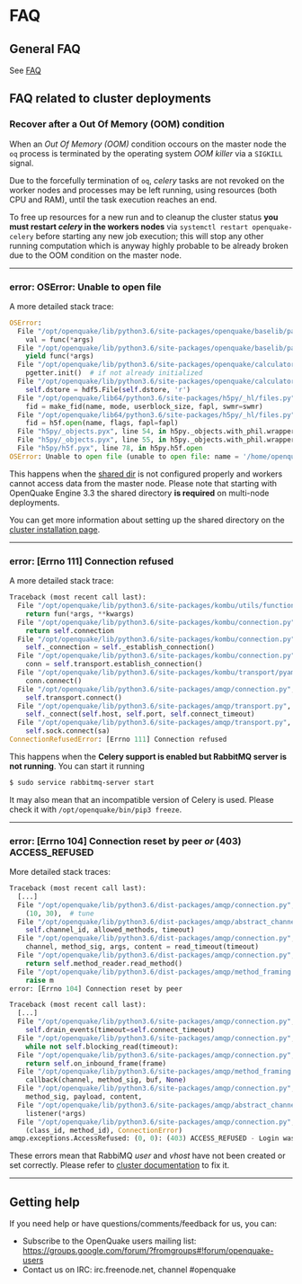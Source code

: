 # FAQ

## General FAQ

See [FAQ](faq.md)

## FAQ related to cluster deployments

### Recover after a Out Of Memory (OOM) condition

When an _Out Of Memory (OOM)_ condition occours on the master node the `oq` process is terminated by the operating system _OOM killer_ via a `SIGKILL` signal.

Due to the forcefully termination of `oq`, _celery_ tasks are not revoked on the worker nodes and processes may be left running, using resources (both CPU and RAM), until the task execution reaches an end.

To free up resources for a new run and to cleanup the cluster status **you must restart _celery_ in the workers nodes** via `systemctl restart openquake-celery` before starting any new job execution; this will stop any other running computation which is anyway highly probable to be already broken due to the OOM condition on the master node.

******

### error: OSError: Unable to open file

A more detailed stack trace:

```python
OSError:
  File "/opt/openquake/lib/python3.6/site-packages/openquake/baselib/parallel.py", line 312, in new
    val = func(*args)
  File "/opt/openquake/lib/python3.6/site-packages/openquake/baselib/parallel.py", line 376, in gfunc
    yield func(*args)
  File "/opt/openquake/lib/python3.6/site-packages/openquake/calculators/classical.py", line 301, in build_hazard_stats
    pgetter.init()  # if not already initialized
  File "/opt/openquake/lib/python3.6/site-packages/openquake/calculators/getters.py", line 69, in init
    self.dstore = hdf5.File(self.dstore, 'r')
  File "/opt/openquake/lib64/python3.6/site-packages/h5py/_hl/files.py", line 312, in __init__
    fid = make_fid(name, mode, userblock_size, fapl, swmr=swmr)
  File "/opt/openquake/lib64/python3.6/site-packages/h5py/_hl/files.py", line 142, in make_fid
    fid = h5f.open(name, flags, fapl=fapl)
  File "h5py/_objects.pyx", line 54, in h5py._objects.with_phil.wrapper
  File "h5py/_objects.pyx", line 55, in h5py._objects.with_phil.wrapper
  File "h5py/h5f.pyx", line 78, in h5py.h5f.open
OSError: Unable to open file (unable to open file: name = '/home/openquake/oqdata/cache_1.hdf5', errno = 2, error message = 'No such file or directory', flags = 0, o_flags = 0)
```

This happens when the [shared dir](installing/cluster.md#shared_filesystem) is not configured properly and workers cannot access data from the master node.
Please note that starting with OpenQuake Engine 3.3 the shared directory **is required** on multi-node deployments.

You can get more information about setting up the shared directory on the [cluster installation page](installing/cluster.md#shared_filesystem).

******

### error: [Errno 111] Connection refused

A more detailed stack trace:

```python
Traceback (most recent call last):
  File "/opt/openquake/lib/python3.6/site-packages/kombu/utils/functional.py", line 333, in retry_over_time
    return fun(*args, **kwargs)
  File "/opt/openquake/lib/python3.6/site-packages/kombu/connection.py", line 261, in connect
    return self.connection
  File "/opt/openquake/lib/python3.6/site-packages/kombu/connection.py", line 802, in connection
    self._connection = self._establish_connection()
  File "/opt/openquake/lib/python3.6/site-packages/kombu/connection.py", line 757, in _establish_connection
    conn = self.transport.establish_connection()
  File "/opt/openquake/lib/python3.6/site-packages/kombu/transport/pyamqp.py", line 130, in establish_connection
    conn.connect()
  File "/opt/openquake/lib/python3.6/site-packages/amqp/connection.py", line 282, in connect
    self.transport.connect()
  File "/opt/openquake/lib/python3.6/site-packages/amqp/transport.py", line 109, in connect
    self._connect(self.host, self.port, self.connect_timeout)
  File "/opt/openquake/lib/python3.6/site-packages/amqp/transport.py", line 150, in _connect
    self.sock.connect(sa)
ConnectionRefusedError: [Errno 111] Connection refused
```

This happens when the **Celery support is enabled but RabbitMQ server is not running**. You can start it running
```bash
$ sudo service rabbitmq-server start
``` 

It may also mean that an incompatible version of Celery is used. Please check it with `/opt/openquake/bin/pip3 freeze`.

******

### error: [Errno 104] Connection reset by peer _or_ (403) ACCESS_REFUSED

More detailed stack traces:


```python
Traceback (most recent call last):
  [...]
  File "/opt/openquake/lib/python3.6/dist-packages/amqp/connection.py", line 180, in __init__
    (10, 30),  # tune
  File "/opt/openquake/lib/python3.6/dist-packages/amqp/abstract_channel.py", line 67, in wait
    self.channel_id, allowed_methods, timeout)
  File "/opt/openquake/lib/python3.6/dist-packages/amqp/connection.py", line 241, in _wait_method
    channel, method_sig, args, content = read_timeout(timeout)
  File "/opt/openquake/lib/python3.6/dist-packages/amqp/connection.py", line 330, in read_timeout
    return self.method_reader.read_method()
  File "/opt/openquake/lib/python3.6/dist-packages/amqp/method_framing.py", line 189, in read_method
    raise m
error: [Errno 104] Connection reset by peer
```

```python
Traceback (most recent call last):
  [...]
  File "/opt/openquake/lib/python3.6/site-packages/amqp/connection.py", line 288, in connect
    self.drain_events(timeout=self.connect_timeout)
  File "/opt/openquake/lib/python3.6/site-packages/amqp/connection.py", line 471, in drain_events
    while not self.blocking_read(timeout):
  File "/opt/openquake/lib/python3.6/site-packages/amqp/connection.py", line 477, in blocking_read
    return self.on_inbound_frame(frame)
  File "/opt/openquake/lib/python3.6/site-packages/amqp/method_framing.py", line 55, in on_frame
    callback(channel, method_sig, buf, None)
  File "/opt/openquake/lib/python3.6/site-packages/amqp/connection.py", line 481, in on_inbound_method
    method_sig, payload, content,
  File "/opt/openquake/lib/python3.6/site-packages/amqp/abstract_channel.py", line 128, in dispatch_method
    listener(*args)
  File "/opt/openquake/lib/python3.6/site-packages/amqp/connection.py", line 603, in _on_close
    (class_id, method_id), ConnectionError)
amqp.exceptions.AccessRefused: (0, 0): (403) ACCESS_REFUSED - Login was refused using authentication mechanism AMQPLAIN. For details see the broker logfile.
```

These errors mean that RabbiMQ _user_ and _vhost_ have not been created or set correctly. Please refer to [cluster documentation](installing/cluster.md#rabbitmq) to fix it.

******

## Getting help
If you need help or have questions/comments/feedback for us, you can:
  * Subscribe to the OpenQuake users mailing list: https://groups.google.com/forum/?fromgroups#!forum/openquake-users
  * Contact us on IRC: irc.freenode.net, channel #openquake
